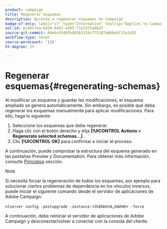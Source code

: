 ```yaml
---
product: campaign
title: Regenerar esquemas
description: Aprenda a regenerar esquemas de Campaign
badge-v7-only: label="v7" type="Informative" tooltip="Applies to Campaign Classic v7 only"
exl-id: 6c48cfea-6d20-4462-a485-71e1575a08a7
source-git-commit: 8debcd3d8fb883b3316cf75187a86bebf15a1d31
workflow-type: tm+mt
source-wordcount: '132'
ht-degree: 2%

---
```


# Regenerar esquemas{#regenerating-schemas}

Al modificar un esquema y guardar las modificaciones, el esquema ampliado se genera automáticamente. Sin embargo, es posible que deba regenerar los esquemas manualmente para aplicar modificaciones. Para ello, haga lo siguiente:

1. Seleccione los esquemas que debe regenerar.
1. Haga clic con el botón derecho y elija **[!UICONTROL Actions > Regenerate selected schemas...]** .
1. Clic **[!UICONTROL OK]** para confirmar e iniciar el proceso.

A continuación, puede comprobar la estructura del esquema generado en las pestañas Preview y Documentation. Para obtener más información, consulte [Principios](../../configuration/using/data-schemas.md#principles) sección.

>[!NOTE]
>
>Si necesita forzar la regeneración de todos los esquemas, por ejemplo para solucionar ciertos problemas de dependencia en los vínculos inversos, puede iniciar el siguiente comando desde el servidor de aplicaciones de Adobe Campaign:
>
> `nlserver config -postupgrade -instance:`&lt;instance_name>` -force`
>
>A continuación, debe reiniciar el servidor de aplicaciones de Adobe Campaign y desconectar/volver a conectar con la consola del cliente.

